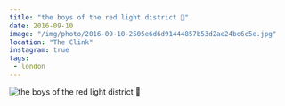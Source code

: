 ```yaml
---
title: "the boys of the red light district 🚨"
date: 2016-09-10
image: "/img/photo/2016-09-10-2505e6d6d91444857b53d2ae24bc6c5e.jpg"
location: "The Clink"
instagram: true
tags:
 - london
---
```


![the boys of the red light district 🚨](/img/photo/2016-09-10-2505e6d6d91444857b53d2ae24bc6c5e.jpg)

